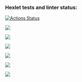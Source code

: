 ### Hexlet tests and linter status:
[![Actions Status](https://github.com/Alexander-Ageev/python-project-49/workflows/hexlet-check/badge.svg)](https://github.com/Alexander-Ageev/python-project-49/actions)

<a href="https://codeclimate.com/github/Alexander-Ageev/python-project-49/maintainability"><img src="https://api.codeclimate.com/v1/badges/b12e7eba7ccaf1416b27/maintainability" /></a>

<a href="https://asciinema.org/a/554903?startAt=18" target="_blank"><img src="https://asciinema.org/a/554903.svg"/></a>

<a href="https://asciinema.org/a/557337" target="_blank"><img src="https://asciinema.org/a/557337.svg" /></a>

<a href="https://asciinema.org/a/557349" target="_blank"><img src="https://asciinema.org/a/557349.svg" /></a>

<a href="https://asciinema.org/a/557574" target="_blank"><img src="https://asciinema.org/a/557574.svg" /></a>

<a href="https://asciinema.org/a/557576" target="_blank"><img src="https://asciinema.org/a/557576.svg" /></a>